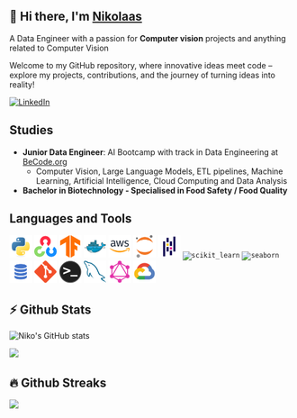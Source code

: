 ## 👋 Hi there, I'm [Nikolaas](https://github.com/nikolaaswillaert)
A Data Engineer with a passion for **Computer vision** projects and anything related to Computer Vision <br>

Welcome to my GitHub repository, where innovative ideas meet code – explore my projects, contributions, and the journey of turning ideas into reality!

<right>
<a href="https://www.linkedin.com/in/nikolaas-willaert-66a7ab279/" target="_blank">
    <img src="https://img.shields.io/badge/linkedin-%230077B5.svg?&style=for-the-badge&logo=linkedin&logoColor=white&color=071A2C" alt="LinkedIn"/>
  </a>
</right>

## Studies

- **Junior Data Engineer**: AI Bootcamp with track in Data Engineering at [BeCode.org](https://becode.org/)
  - Computer Vision, Large Language Models, ETL pipelines, Machine Learning, Artificial Intelligence, Cloud Computing and Data Analysis
- **Bachelor in Biotechnology - Specialised in Food Safety / Food Quality**

## Languages and Tools
<code><img height="40" src="https://raw.githubusercontent.com/devicons/devicon/master/icons/python/python-original.svg" alt="python"></code>
<code><img height="40" src="https://github.com/devicons/devicon/blob/master/icons/opencv/opencv-original.svg" alt="OpenCV"></code>
<code><img height="40" src="https://raw.githubusercontent.com/devicons/devicon/master/icons/tensorflow/tensorflow-original.svg" alt="tensorflow"></code>
<code><img height="40" src="https://raw.githubusercontent.com/devicons/devicon/master/icons/docker/docker-original.svg" alt="docker"></code>
<code><img height="40" src="https://raw.githubusercontent.com/github/explore/80688e429a7d4ef2fca1e82350fe8e3517d3494d/topics/aws/aws.png" alt="aws"></code>
<code><img height="40" src="https://raw.githubusercontent.com/devicons/devicon/master/icons/jupyter/jupyter-original.svg" alt="jupyter"></code>
<code><img height="40" src="https://raw.githubusercontent.com/devicons/devicon/2ae2a900d2f041da66e950e4d48052658d850630/icons/pandas/pandas-original.svg" alt="pandas"></code>
<code><img height="40" src="https://upload.wikimedia.org/wikipedia/commons/0/05/Scikit_learn_logo_small.svg" alt="scikit_learn"></code>
<code><img height="40" src="https://seaborn.pydata.org/_images/logo-mark-lightbg.svg" alt="seaborn"></code>
<code><img height="40" src="https://raw.githubusercontent.com/github/explore/80688e429a7d4ef2fca1e82350fe8e3517d3494d/topics/sql/sql.png" alt="sql"></code>
<code><img height="40" src="https://raw.githubusercontent.com/devicons/devicon/master/icons/git/git-original.svg" alt="git"></code>
<code><img height="40" src="https://raw.githubusercontent.com/github/explore/80688e429a7d4ef2fca1e82350fe8e3517d3494d/topics/terminal/terminal.png" alt="terminal"></code>
<code><img height="40" src="https://raw.githubusercontent.com/devicons/devicon/master/icons/mysql/mysql-original.svg" alt="mysql"></code>
<code><img height="40" src="https://raw.githubusercontent.com/devicons/devicon/master/icons/graphql/graphql-plain.svg" alt="graphql"></code>
<code><img height="40" src="https://raw.githubusercontent.com/devicons/devicon/master/icons/googlecloud/googlecloud-original.svg" alt="gcp"></code>

## ⚡ Github Stats

![Niko's GitHub stats](https://github-readme-stats.vercel.app/api?username=nikolaaswillaert&show_icons=true&theme=tokyonight)

<img height="180em" src="https://github-readme-stats.vercel.app/api/top-langs/?username=nikolaaswillaert&show_icons=true&hide_border=true&layout=compact&hide_progress=true&langs_count=10"/>

## 🔥 Github Streaks</b></summary>

<img height="180em" src="https://github-readme-streak-stats.herokuapp.com/?user=nikolaaswillaert&hide_border=true" />
